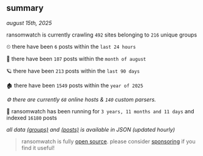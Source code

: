 
## summary
_august 15th, 2025_

ransomwatch is currently crawling `492` sites belonging to `216` unique groups

⏲ there have been `6` posts within the `last 24 hours`

🦈 there have been `107` posts within the `month of august`

🪐 there have been `213` posts within the `last 90 days`

🏚 there have been `1549` posts within the `year of 2025`

_⚙️ there are currently `68` online hosts & `140` custom parsers._

🦕 ransomwatch has been running for `3 years, 11 months and 11 days` and indexed `16180` posts

_all data  [(groups)](http://ransomwhat.telemetry.ltd/groups) and [(posts)](http://ransomwhat.telemetry.ltd/posts) is available in JSON (updated hourly)_

> ransomwatch is fully [open source](https://github.com/joshhighet/ransomwatch#ransomwatch--). please consider [sponsoring](https://github.com/sponsors/joshhighet) if you find it useful!
